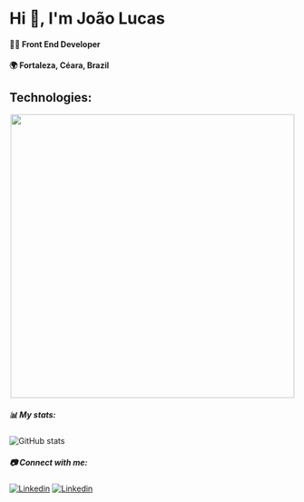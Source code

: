 <h1>Hi 👋, I'm João Lucas</h1>
<h4> 👨‍💻 Front End Developer</h4>

<h4> 🌍 Fortaleza, Céara, Brazil</h4> 




##  Technologies:
 

<p align="center">
  <a href="https://skillicons.dev">
    <img src="https://skillicons.dev/icons?i=react,ts,nodejs,firebase" width="500"/>
  </a>
</p>

</div>
 
 
<h5>📊 My stats:</h2>

![GitHub stats](https://github-readme-stats.vercel.app/api?username=JoaoLucas8760&show_icons=true&theme=transparent)
<br/>








<h5>📷 Connect with me:</h2>



[![Linkedin](https://skillicons.dev/icons?i=linkedin)](https://www.linkedin.com/in/joaolucascardoso/)
[![Linkedin](https://skillicons.dev/icons?i=discord)]([https://www.linkedin.com/in/joaolucascardoso/](https://discordapp.com/users/680811631315648543))
                                                                

















